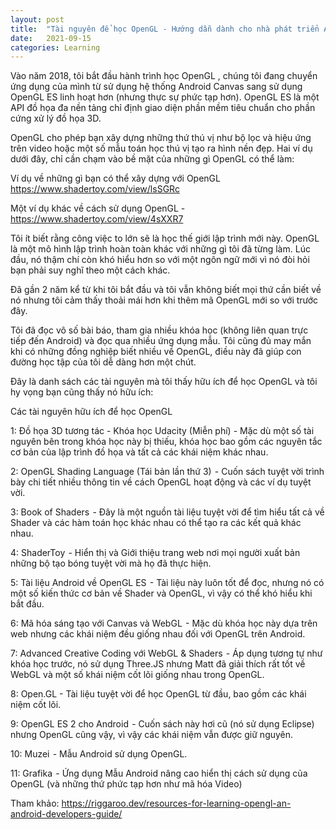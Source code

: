```yaml
---
layout: post
title:  "Tài nguyên để học OpenGL - Hướng dẫn dành cho nhà phát triển Android"
date:   2021-09-15
categories: Learning
---
```

<p>Vào năm 2018, tôi bắt đầu hành trình học OpenGL , chúng tôi đang chuyển ứng dụng của mình từ sử dụng hệ thống Android Canvas sang sử dụng OpenGL ES linh hoạt hơn (nhưng thực sự phức tạp hơn). OpenGL ES là một API đồ họa đa nền tảng chỉ định giao diện phần mềm tiêu chuẩn cho phần cứng xử lý đồ họa 3D.</p>
<p></p>
<p>OpenGL cho phép bạn xây dựng những thứ thú vị như bộ lọc và hiệu ứng trên video hoặc một số mẫu toán học thú vị tạo ra hình nền đẹp. Hai ví dụ dưới đây, chỉ cần chạm vào bề mặt của những gì OpenGL có thể làm:</p>
<p></p>
<p>Ví dụ về những gì bạn có thể xây dựng với OpenGL <a href="https://www.shadertoy.com/view/lsSGRc">https://www.shadertoy.com/view/lsSGRc</a></p>
<p>Một ví dụ khác về cách sử dụng OpenGL - <a href="https://www.shadertoy.com/view/4sXXR7">https://www.shadertoy.com/view/4sXXR7</a></p>
<p>Tôi ít biết rằng công việc to lớn sẽ là học thế giới lập trình mới này. OpenGL là một mô hình lập trình hoàn toàn khác với những gì tôi đã từng làm. Lúc đầu, nó thậm chí còn khó hiểu hơn so với một ngôn ngữ mới vì nó đòi hỏi bạn phải suy nghĩ theo một cách khác.</p>
<p></p>
<p>Đã gần 2 năm kể từ khi tôi bắt đầu và tôi vẫn không biết mọi thứ cần biết về nó nhưng tôi cảm thấy thoải mái hơn khi thêm mã OpenGL mới so với trước đây.</p>
<p></p>
<p>Tôi đã đọc vô số bài báo, tham gia nhiều khóa học (không liên quan trực tiếp đến Android) và đọc qua nhiều ứng dụng mẫu. Tôi cũng đủ may mắn khi có những đồng nghiệp biết nhiều về OpenGL, điều này đã giúp con đường học tập của tôi dễ dàng hơn một chút.</p>
<p></p>
<p>Đây là danh sách các tài nguyên mà tôi thấy hữu ích để học OpenGL và tôi hy vọng bạn cũng thấy nó hữu ích:</p>
<p></p>
<p>Các tài nguyên hữu ích để học OpenGL</p>
<p>1: Đồ họa 3D tương tác - Khóa học Udacity (Miễn phí) - Mặc dù một số tài nguyên bên trong khóa học này bị thiếu, khóa học bao gồm các nguyên tắc cơ bản của lập trình đồ họa và tất cả các khái niệm khác nhau.</p>
<p>2: OpenGL Shading Language (Tái bản lần thứ 3)  - Cuốn sách tuyệt vời trình bày chi tiết nhiều thông tin về cách OpenGL hoạt động và các ví dụ tuyệt vời.</p>
<p>3: Book of Shaders  - Đây là một nguồn tài liệu tuyệt vời để tìm hiểu tất cả về Shader và các hàm toán học khác nhau có thể tạo ra các kết quả khác nhau. </p>
<p>4: ShaderToy  - Hiển thị và Giới thiệu trang web nơi mọi người xuất bản những bộ tạo bóng tuyệt vời mà họ đã thực hiện. </p>
<p>5: Tài liệu Android về OpenGL ES  - Tài liệu này luôn tốt để đọc, nhưng nó có một số kiến ​​thức cơ bản về Shader và OpenGL, vì vậy có thể khó hiểu khi bắt đầu.</p>
<p>6: Mã hóa sáng tạo với Canvas và WebGL  - Mặc dù khóa học này dựa trên web nhưng các khái niệm đều giống nhau đối với OpenGL trên Android.</p>
<p>7: Advanced Creative Coding với WebGL & Shaders  - Áp dụng tương tự như khóa học trước, nó sử dụng Three.JS nhưng Matt đã giải thích rất tốt về WebGL và một số khái niệm cốt lõi giống nhau trong OpenGL.</p>
<p>8: Open.GL - Tài liệu tuyệt vời để học OpenGL từ đầu, bao gồm các khái niệm cốt lõi.</p>
<p>9: OpenGL ES 2 cho Android  - Cuốn sách này hơi cũ (nó sử dụng Eclipse) nhưng OpenGL cũng vậy, vì vậy các khái niệm vẫn được giữ nguyên. </p>
<p>10: Muzei  - Mẫu Android sử dụng OpenGL. </p>
<p>11: Grafika  - Ứng dụng Mẫu Android nâng cao hiển thị cách sử dụng của OpenGL (và những thứ phức tạp hơn như mã hóa Video)</p>
<p></p>
<p>Tham khảo: <a href="https://riggaroo.dev/resources-for-learning-opengl-an-android-developers-guide/">https://riggaroo.dev/resources-for-learning-opengl-an-android-developers-guide/</a></p>
